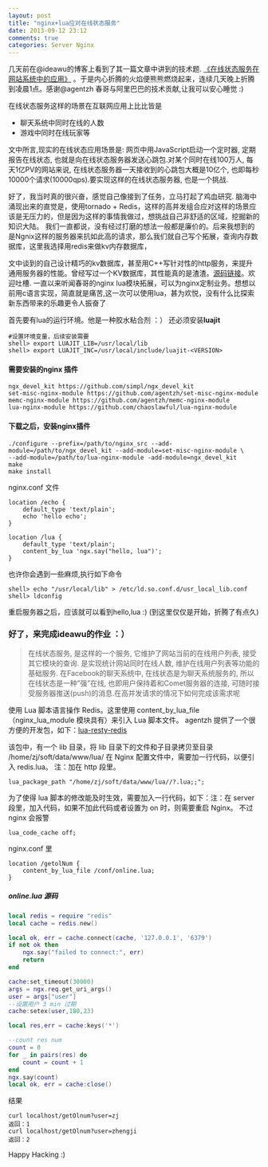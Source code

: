 ```yaml
---
layout: post
title: "nginx+lua应对在线状态服务"
date: 2013-09-12 23:12
comments: true
categories: Server Nginx 
---
```


几天前在@ideawu的博客上看到了其一篇文章中讲到的技术题.
[《在线状态服务在网站系统中的应用》](http://www.ideawu.net/blog/archives/732.html) 。于是内心折腾的火焰便熊熊燃烧起来，连续几天晚上折腾到凌晨1点。感谢@agentzh 春哥与阿里巴巴的技术贡献,让我可以安心睡觉 :) 

在线状态服务这样的场景在互联网应用上比比皆是

* 聊天系统中同时在线的人数
* 游戏中同时在线玩家等

文中所言,现实的在线状态应用场景是:
网页中用JavaScript启动一个定时器, 定期报告在线状态, 也就是向在线状态服务器发送心跳包.对某个同时在线100万人, 每天1亿PV的网站来说, 在线状态服务器一天接收到的心跳包大概是10亿个, 也即每秒10000个请求(10000qps).要实现这样的在线状态服务器, 也是一个挑战.
 
好了，我当时真的很兴奋，感觉自己像接到了任务，立马打起了鸡血研究. 脑海中涌现出来的直觉是，使用tornado + Redis，这样的高并发组合应对这样的场景应该是无压力的，但是因为这样的事情我做过，想挑战自己非舒适的区域，挖掘新的知识大陆。
我们一直都说，没有经过打磨的想法一般都是廉价的。后来我想到的是Ngnix这样的服务器来抗如此高的请求，那么我们就自己写个拓展，查询内存数据库，这里我选择用redis来做kv内存数据库，

文中谈到的自己设计精巧的kv数据库，甚至用C++写针对性的http服务，来提升通用服务器的性能。曾经写过一个KV数据库，其性能真的是渣渣。[源码链接](https://github.com/zheng-ji/KvDb)。欢迎吐槽.
一直以来听闻春哥的nginx lua模块拓展，可以为nginx定制业务。想想以前用c语言实现，简直就是痛苦,这一次可以使用lua，甚为欢悦，没有什么比探索新东西带来的乐趣更令人振奋了

首先要有lua的运行环境。他是一种胶水粘合剂 ：） 还必须安装**luajit**

```
#设置环境变量，后续安装需要
shell> export LUAJIT_LIB=/usr/local/lib
shell> export LUAJIT_INC=/usr/local/include/luajit-<VERSION>
```

#### 需要安装的nginx 插件
```
ngx_devel_kit https://github.com/simpl/ngx_devel_kit
set-misc-nginx-module https://github.com/agentzh/set-misc-nginx-module
memc-nginx-module https://github.com/agentzh/memc-nginx-module 
lua-nginx-module https://github.com/chaoslawful/lua-nginx-module
```

#### 下载之后，安装nginx插件
                 
```
./configure --prefix=/path/to/nginx_src --add-module=/path/to/ngx_devel_kit --add-module=set-misc-nginx-module \
--add-module=/path/to/lua-nginx-module -add-module=ngx_devel_kit 
make 
make install
```
nginx.conf 文件                 
```
location /echo {  
    default_type 'text/plain';  
    echo 'hello echo';  
}  

location /lua {  
    default_type 'text/plain';  
    content_by_lua 'ngx.say("hello, lua")';  
}  
```
也许你会遇到一些麻烦,执行如下命令
```
shell> echo "/usr/local/lib" > /etc/ld.so.conf.d/usr_local_lib.conf
shell> ldconfig
```

重启服务器之后，应该就可以看到hello,lua :) (到这里仅仅是开始，折腾了有点久)
 
### 好了，来完成ideawu的作业 ：）

>在线状态服务, 是这样的一个服务, 它维护了网站当前的在线用户列表, 接受其它模块的查询. 是实现统计网站同时在线人数, 维护在线用户列表等功能的基础服务. 在Facebook的聊天系统中, 在线状态是为聊天系统服务的, 所以在线状态是一种”强”在线, 也即用户保持着和Comet服务器的连接, 可随时接受服务器推送(push)的消息.在高并发请求的情况下如何完成该需求呢

使用 Lua 脚本语言操作 Redis。这里使用 content_by_lua_file （nginx_lua_module 模块具有）来引入 Lua 脚本文件。
agentzh 提供了一个很方便的开发包，如下：[lua-resty-redis](https://github.com/agentzh/lua-resty-redis.git)

该包中，有一个 lib 目录，将 lib 目录下的文件和子目录拷贝至目录 /home/zj/soft/data/www/lua/
在 Nginx 配置文件中，需要加一行代码，以便引入 redis.lua。
注：加在 http 段里。
```
lua_package_path "/home/zj/soft/data/www/lua//?.lua;;";  
```
为了使得 lua 脚本的修改能及时生效，需要加入一行代码，如下：注：在 server 段里，加入代码，如果不加此代码或者设置为 on 时，则需要重启 Nginx。 不过nginx 会报警
```
lua_code_cache off;  
```

nginx.conf 里
```
location /getolNum {
    content_by_lua_file /conf/online.lua;  
} 
```
##### online.lua 源码

```lua
local redis = require "redis"
local cache = redis.new()

local ok, err = cache.connect(cache, '127.0.0.1', '6379')
if not ok then
    ngx.say("failed to connect:", err)
    return
end

cache:set_timeout(30000)
args = ngx.req.get_uri_args()
user = args["user"]
--设置用户 3 min 过期
cache:setex(user,180,23)

local res,err = cache:keys('*')

--count res num
count = 0
for _ in pairs(res) do
    count = count + 1
end
ngx.say(count)
local ok, err = cache:close()
```
结果
```
curl localhost/getOlnum?user=zj
返回：1
curl localhost/getOlnum?user=zhengji
返回：2
```

Happy Hacking :)
 








